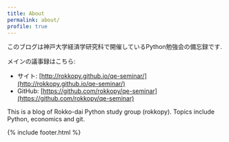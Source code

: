 ```yaml
---
title: About
permalink: about/
profile: true
---
```


このブログは神戸大学経済学研究科で開催しているPython勉強会の備忘録です. 

メインの議事録はこちら: 

- サイト: [http://rokkopy.github.io/qe-seminar/](http://rokkopy.github.io/qe-seminar/)
- GitHub: [https://github.com/rokkopy/qe-seminar](https://github.com/rokkopy/qe-seminar)


This is a blog of Rokko-dai Python study group (rokkopy). 
Topics include Python, economics and git. 


{% include footer.html %}